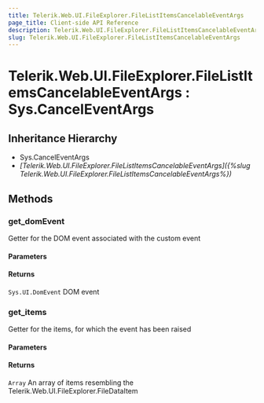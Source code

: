 ```yaml
---
title: Telerik.Web.UI.FileExplorer.FileListItemsCancelableEventArgs
page_title: Client-side API Reference
description: Telerik.Web.UI.FileExplorer.FileListItemsCancelableEventArgs
slug: Telerik.Web.UI.FileExplorer.FileListItemsCancelableEventArgs
---
```


# Telerik.Web.UI.FileExplorer.FileListItemsCancelableEventArgs : Sys.CancelEventArgs 

## Inheritance Hierarchy

* Sys.CancelEventArgs
* *[Telerik.Web.UI.FileExplorer.FileListItemsCancelableEventArgs]({%slug Telerik.Web.UI.FileExplorer.FileListItemsCancelableEventArgs%})*

## Methods

###  get_domEvent

Getter for the DOM event associated with the custom event

#### Parameters

#### Returns

`Sys.UI.DomEvent` DOM event

###  get_items

Getter for the items, for which the event has been raised

#### Parameters

#### Returns

`Array` An array of items resembling the Telerik.Web.UI.FileExplorer.FileDataItem


